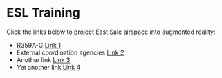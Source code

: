 # ESL Training
 
Click the links below to project East Sale airspace into augmented reality:
<ul>
 <li>R359A-G <a href="https://github.com/ATCrox/ESLtraining/blob/main/Attempt1.html">Link 1</a></li>
 <li>External coordination agencies <a href="https://jeremy-rhino.github.io/jdilogo">Link 2</a></li>
 <li>Another link <a href="https://jeremy-rhino.github.io/spologo">Link 3</a></li>
 <li>Yet another link <a href="https://jeremy-rhino.github.io/aftr">Link 4</a></li>
</ul>
